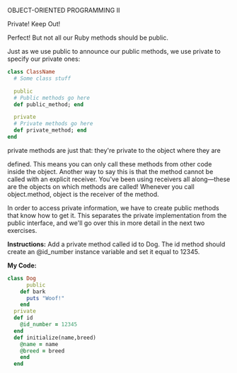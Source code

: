 OBJECT-ORIENTED PROGRAMMING II

Private! Keep Out!

Perfect! But not all our Ruby methods should be public.

Just as we use public to announce our public methods, we use private to specify our private ones:
```ruby
class ClassName
  # Some class stuff

  public
  # Public methods go here
  def public_method; end

  private
  # Private methods go here
  def private_method; end
end
```
private methods are just that: they're private to the object where they are

defined. This means you can only call these methods from other code inside the object. Another way to say this is that the method cannot be called with an explicit receiver. You've been using receivers all along—these are the objects on which methods are called! Whenever you call object.method, object is the receiver of the method.

In order to access private information, we have to create public methods that know how to get it. This separates the private implementation from the public interface, and we'll go over this in more detail in the next two exercises.

**Instructions:**
Add a private method called id to Dog. The id method should create an @id_number instance variable and set it equal to 12345.

**My Code:**
```ruby
class Dog
      public
    def bark
      puts "Woof!"
    end
  private
  def id
    @id_number = 12345
  end
  def initialize(name,breed)
    @name = name
    @breed = breed
    end
  end
  ```
